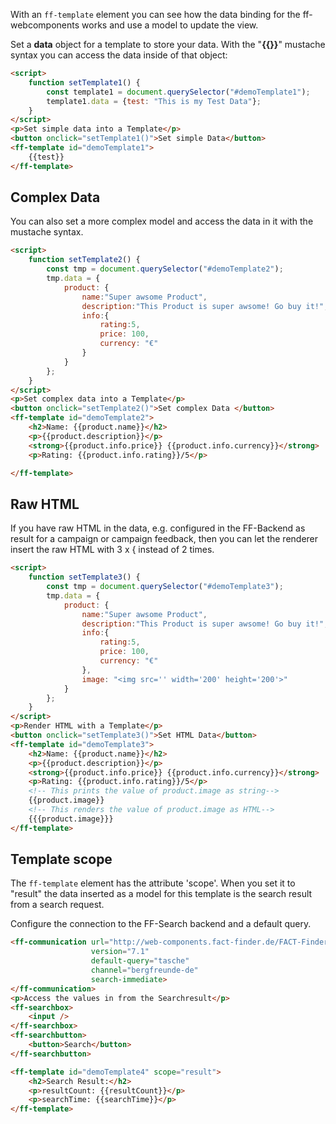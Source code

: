With an `ff-template` element you can see how the data binding for the ff-webcomponents works and use a model to update the view.

Set a **data** object for a template to store your data. With the "**{{}}**" mustache syntax you can access the data inside of that object:

```html
<script>
    function setTemplate1() {
        const template1 = document.querySelector("#demoTemplate1");
        template1.data = {test: "This is my Test Data"};
    }
</script>
<p>Set simple data into a Template</p>
<button onclick="setTemplate1()">Set simple Data</button>
<ff-template id="demoTemplate1">
    {{test}}
</ff-template>
```

## Complex Data
You can also set a more complex model and access the data in it with the mustache syntax.

```html
<script>
    function setTemplate2() {
        const tmp = document.querySelector("#demoTemplate2");
        tmp.data = {
            product: {
                name:"Super awsome Product",
                description:"This Product is super awsome! Go buy it!",
                info:{
                    rating:5,
                    price: 100,
                    currency: "€"
                }
            }
        };
    }
</script>
<p>Set complex data into a Template</p>
<button onclick="setTemplate2()">Set complex Data </button>
<ff-template id="demoTemplate2">
    <h2>Name: {{product.name}}</h2>
    <p>{{product.description}}</p>
    <strong>{{product.info.price}} {{product.info.currency}}</strong>
    <p>Rating: {{product.info.rating}}/5</p>

</ff-template>
```

## Raw HTML
If you have raw HTML in the data, e.g. configured in the FF-Backend as result for a campaign or campaign feedback, then you can let the renderer insert the raw HTML with 3 x { instead of 2 times.

```html
<script>
    function setTemplate3() {
        const tmp = document.querySelector("#demoTemplate3");
        tmp.data = {
            product: {
                name:"Super awsome Product",
                description:"This Product is super awsome! Go buy it!",
                info:{
                    rating:5,
                    price: 100,
                    currency: "€"
                },
                image: "<img src='' width='200' height='200'>"
            }
        };
    }
</script>
<p>Render HTML with a Template</p>
<button onclick="setTemplate3()">Set HTML Data</button>
<ff-template id="demoTemplate3">
    <h2>Name: {{product.name}}</h2>
    <p>{{product.description}}</p>
    <strong>{{product.info.price}} {{product.info.currency}}</strong>
    <p>Rating: {{product.info.rating}}/5</p>
    <!-- This prints the value of product.image as string-->
    {{product.image}}
    <!-- This renders the value of product.image as HTML-->
    {{{product.image}}}
</ff-template>
```

## Template scope
The `ff-template` element has the attribute 'scope'. When you set it to "result" the data inserted as a model for this template is the search result from a search request.

Configure the connection to the FF-Search backend and a default query.

```html
<ff-communication url="http://web-components.fact-finder.de/FACT-Finder7.1-Demoshop"
                  version="7.1"
                  default-query="tasche"
                  channel="bergfreunde-de"
                  search-immediate>
</ff-communication>
<p>Access the values in from the Searchresult</p>
<ff-searchbox>
    <input />
</ff-searchbox>
<ff-searchbutton>
    <button>Search</button>
</ff-searchbutton>

<ff-template id="demoTemplate4" scope="result">
    <h2>Search Result:</h2>
    <p>resultCount: {{resultCount}}</p>
    <p>searchTime: {{searchTime}}</p>
</ff-template>
```